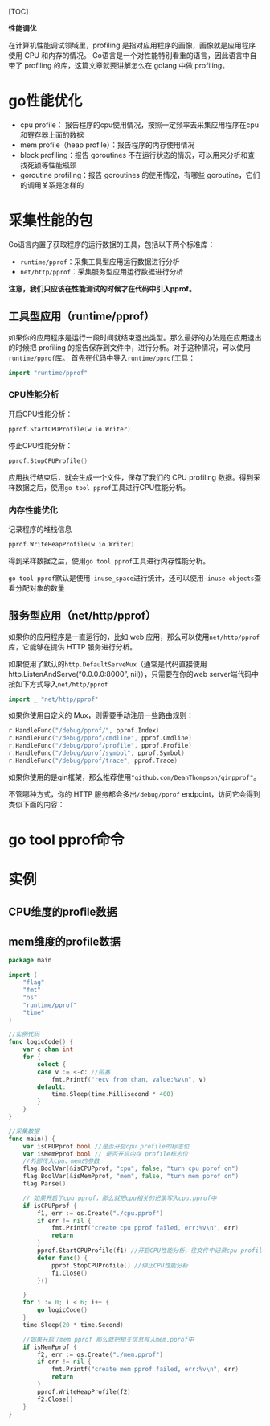 [TOC]

**性能调优**

在计算机性能调试领域里，profiling 是指对应用程序的画像，画像就是应用程序使用 CPU 和内存的情况。 Go语言是一个对性能特别看重的语言，因此语言中自带了 profiling 的库，这篇文章就要讲解怎么在 golang 中做 profiling。

# go性能优化

- cpu profile： 报告程序的cpu使用情况，按照一定频率去采集应用程序在cpu和寄存器上面的数据
- mem profile（heap profile）：报告程序的内存使用情况
- block profiling：报告 goroutines 不在运行状态的情况，可以用来分析和查找死锁等性能瓶颈
- goroutine profiling：报告 goroutines 的使用情况，有哪些 goroutine，它们的调用关系是怎样的

# 采集性能的包

Go语言内置了获取程序的运行数据的工具，包括以下两个标准库：

- `runtime/pprof`：采集工具型应用运行数据进行分析
- `net/http/pprof`：采集服务型应用运行数据进行分析

**注意，我们只应该在性能测试的时候才在代码中引入pprof。**

## 工具型应用（runtime/pprof）

如果你的应用程序是运行一段时间就结束退出类型。那么最好的办法是在应用退出的时候把 profiling 的报告保存到文件中，进行分析。对于这种情况，可以使用`runtime/pprof`库。 首先在代码中导入`runtime/pprof`工具：

```go
import "runtime/pprof"
```

### CPU性能分析

开启CPU性能分析：

```go
pprof.StartCPUProfile(w io.Writer)
```

停止CPU性能分析：

```go
pprof.StopCPUProfile()
```

应用执行结束后，就会生成一个文件，保存了我们的 CPU profiling 数据。得到采样数据之后，使用`go tool pprof`工具进行CPU性能分析。

### 内存性能优化

记录程序的堆栈信息

```go
pprof.WriteHeapProfile(w io.Writer)
```

得到采样数据之后，使用`go tool pprof`工具进行内存性能分析。

`go tool pprof`默认是使用`-inuse_space`进行统计，还可以使用`-inuse-objects`查看分配对象的数量

## 服务型应用（net/http/pprof）

如果你的应用程序是一直运行的，比如 web 应用，那么可以使用`net/http/pprof`库，它能够在提供 HTTP 服务进行分析。

如果使用了默认的`http.DefaultServeMux`（通常是代码直接使用 http.ListenAndServe(“0.0.0.0:8000”, nil)），只需要在你的web server端代码中按如下方式导入`net/http/pprof`

```go
import _ "net/http/pprof"
```

如果你使用自定义的 Mux，则需要手动注册一些路由规则：

```go
r.HandleFunc("/debug/pprof/", pprof.Index)
r.HandleFunc("/debug/pprof/cmdline", pprof.Cmdline)
r.HandleFunc("/debug/pprof/profile", pprof.Profile)
r.HandleFunc("/debug/pprof/symbol", pprof.Symbol)
r.HandleFunc("/debug/pprof/trace", pprof.Trace)
```

如果你使用的是gin框架，那么推荐使用`"github.com/DeanThompson/ginpprof"`。

不管哪种方式，你的 HTTP 服务都会多出`/debug/pprof` endpoint，访问它会得到类似下面的内容：

# go tool pprof命令

# 实例

## CPU维度的profile数据

## mem维度的profile数据

```go
package main

import (
	"flag"
	"fmt"
	"os"
	"runtime/pprof"
	"time"
)

//实例代码
func logicCode() {
	var c chan int
	for {
		select {
		case v := <-c: //阻塞
			fmt.Printf("recv from chan, value:%v\n", v)
		default:
			time.Sleep(time.Millisecond * 400)
		}
	}
}

//采集数据
func main() {
	var isCPUPprof bool //是否开启cpu profile的标志位
	var isMemPprof bool // 是否开启内存 profile标志位
	//外部传入cpu、mem的参数
	flag.BoolVar(&isCPUPprof, "cpu", false, "turn cpu pprof on")
	flag.BoolVar(&isMemPprof, "mem", false, "turn mem pprof on")
	flag.Parse()

	// 如果开启了cpu pprof，那么就把cpu相关的记录写入cpu.pprof中
	if isCPUPprof {
		f1, err := os.Create("./cpu.pprof")
		if err != nil {
			fmt.Printf("create cpu pprof failed, err:%v\n", err)
			return
		}
		pprof.StartCPUProfile(f1) //开启CPU性能分析，往文件中记录cpu profile信息
		defer func() {
			pprof.StopCPUProfile() //停止CPU性能分析
			f1.Close()
		}()

	}
	for i := 0; i < 6; i++ {
		go logicCode()
	}
	time.Sleep(20 * time.Second)

	//如果开启了mem pprof 那么就把相关信息写入mem.pprof中
	if isMemPprof {
		f2, err := os.Create("./mem.pprof")
		if err != nil {
			fmt.Printf("create mem pprof failed, err:%v\n", err)
			return
		}
		pprof.WriteHeapProfile(f2)
		f2.Close()
	}
}
```

